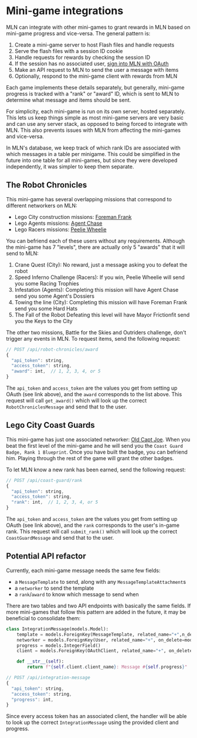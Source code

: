 # Mini-game integrations

MLN can integrate with other mini-games to grant rewards in MLN based on mini-game progress and vice-versa. The general pattern is:

1. Create a mini-game server to host Flash files and handle requests
1. Serve the flash files with a session ID cookie
1. Handle requests for rewards by checking the session ID
1. If the session has no associated user, [sign into MLN with OAuth](./oauth.md)
1. Make an API request to MLN to send the user a message with items
1. Optionally, respond to the mini-game client with rewards from MLN

Each game implements these details separately, but generally, mini-game progress is tracked with a "rank" or "award" ID, which is sent to MLN to determine what message and items should be sent.

For simplicity, each mini-game is run on its own server, hosted separately. This lets us keep things simple as most mini-game servers are very basic and can use any server stack, as opposed to being forced to integrate with MLN. This also prevents issues with MLN from affecting the mini-games and vice-versa. 

In MLN's database, we keep track of which rank IDs are associated with which messages in a table per minigame. This could be simplified in the future into one table for all mini-games, but since they were developed independently, it was simpler to keep them separate. 

## The Robot Chronicles

 This mini-game has several overlapping missions that correspond to different networkers on MLN: 

- Lego City construction missions: [Foreman Frank](https://mylegonetwork.fandom.com/wiki/Foreman_Frank) 
- Lego Agents missions: [Agent Chase](https://mylegonetwork.fandom.com/wiki/Agent_Chase)
- Lego Racers missions: [Peelie Wheelie](https://mylegonetwork.fandom.com/wiki/Peelie_Wheelie)

You can befriend each of these users without any requirements. Although the mini-game has 7 "levels", there are actually only 5 "awards" that it will send to MLN:

1. Crane Quest (City): No reward, just a message asking you to defeat the robot
2. Speed Inferno Challenge (Racers): If you win, Peelie Wheelie will send you some Racing Trophies
3. Infestation (Agents): Completing this mission will have Agent Chase send you some Agent's Dossiers
4. Towing the line (City): Completing this mission will have Foreman Frank send you some Hard Hats
5. The Fall of the Robot Defeating this level will have Mayor Frictionfit send you the Keys to the City

The other two missions, Battle for the Skies and Outriders challenge, don't trigger any events in MLN. To request items, send the following request: 

```js
// POST /api/robot-chronicles/award
{
  "api_token": string,
  "access_token": string,
  "award": int,  // 1, 2, 3, 4, or 5
}
```

The `api_token` and `access_token` are the values you get from setting up OAuth (see link above), and the `award` corresponds to the list above. This request will call `get_award()` which will look up the correct `RobotChroniclesMessage` and send that to the user.

## Lego City Coast Guards

This mini-game has just one associated networker: [Old Capt Joe](https://mylegonetwork.fandom.com/wiki/Old_Capt_Joe). When you beat the first level of the mini-game and he will send you the `Coast Guard Badge, Rank 1 Blueprint`. Once you have built the badge, you can befriend him. Playing through the rest of the game will grant the other badges.

To let MLN know a new rank has been earned, send the following request: 

```js
// POST /api/coast-guard/rank
{
  "api_token": string,
  "access_token": string,
  "rank": int,  // 1, 2, 3, 4, or 5
}
```

The `api_token` and `access_token` are the values you get from setting up OAuth (see link above), and the `rank` corresponds to the user's in-game rank. This request will call `submit_rank()` which will look up the correct `CoastGuardMessage` and send that to the user.

## Potential API refactor

Currently, each mini-game message needs the same few fields: 

- a `MessageTemplate` to send, along with any `MessageTemplateAttachment`s
- a `networker` to send the template
- a `rank`/`award` to know which message to send when

There are two tables and two API endpoints with basically the same fields. If more mini-games that follow this pattern are added in the future, it may be beneficial to consolidate them: 

```python
class IntegrationMessage(models.Model):
	template = models.ForeignKey(MessageTemplate, related_name="+",n_delete=models.CASCADE)
	networker = models.ForeignKey(User, related_name="+", on_delete=models.CASCADE, limit_choices_to={"profile__is_networker": True})
	progress = models.IntegerField()
	client = models.ForeignKey(OAuthClient, related_name="+", on_delete=models.CASCADE)

	def __str__(self):
		return f"{self.client.client_name}: Message #{self.progress}"
```

```js
// POST /api/integration-message
{
  "api_token": string,
  "access_token": string,
  "progress": int,
}
```

Since every access token has an associated client, the handler will be able to look up the correct `IntegrationMessage` using the provided client and progress.
